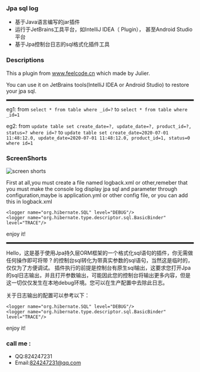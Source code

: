 ### Jpa sql log
* 基于Java语言编写的jar插件
* 运行于JetBrains工具平台，如IntelliJ IDEA（ Plugin）， 甚至Android Studio平台
* 基于Jpa控制台日志的sql格式化插件工具

### Descriptions
<p>This a plugin from <a href="http://www.feelcode.cn">www.feelcode.cn</a> which made by Julier.</p>
<p>You can use it on JetBrains tools(IntelliJ IDEA or Android Studio) to restore your jpa sql.</p>
<hr style="border-bottom:3px double;">

eg1:  from ```select * from table where _id=?``` to ```select * from table where _id=1```

eg2:  from  ```update table set create_date=?, update_date=?, product_id=?, status=? where id=?``` to  ```update table set create_date=2020-07-01 11:48:12.0, update_date=2020-07-01 11:48:12.0, product_id=1, status=0 where id=1```

### ScreenShorts 
![screen shorts](https://github.com/jwwam/jpa-sql-log/blob/master/screenshorts.png)  

First at all,you must create a file named logback.xml or other,remeber that you must make the console log display jpa sql and parameter through configuration,maybe is application.yml or other config file, or you can add this in logback.xml</p>

```
<logger name="org.hibernate.SQL" level="DEBUG"/>
<logger name="org.hibernate.type.descriptor.sql.BasicBinder" level="TRACE"/>
```

enjoy it!
<hr style="border-bottom:3px double;">

Hello，这是基于使用Jpa持久层ORM框架的一个格式化sql语句的插件，你无需做任何操作即可将带 ? 的控制台sql转化为带真实参数的sql语句，当然这是临时的，仅仅为了方便调试。
插件执行的前提是控制台有原生sql输出，这要求您打开Jpa的sql日志输出，并且打开参数输出，可能因此您的控制台将输出更多内容，但是这一切仅仅发生在本地debug环境。您可以在生产配置中去除此日志。</p>
关于日志输出的配置可以参考以下：
```
<logger name="org.hibernate.SQL" level="DEBUG"/>
<logger name="org.hibernate.type.descriptor.sql.BasicBinder" level="TRACE"/>
```
enjoy it!  

### call me :
* QQ:824247231
* Email:824247231@qq.com
